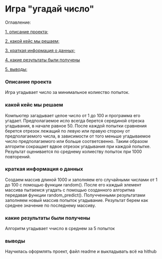 # Игра "угадай число"

Оглавление:

[1. описание проекта;](https://github.com/vassilkova/sf_data_science/blob/master/project0/README.md#Описание-проекта)

[2. какой кейс мы решаем;](https://github.com/vassilkova/sf_data_science/blob/master/project0/README.md#какой-кейс-мы-решаем)

[3. краткая информация о данных;](https://github.com/vassilkova/sf_data_science/blob/master/project0/README.md#краткая-информация-о-данных)

[4. какие результаты были получены](https://github.com/vassilkova/sf_data_science/blob/master/project0/README.md#какие-результаты-были-получены)

[5. выводы;](https://github.com/vassilkova/sf_data_science/blob/master/project0/README.md#выводы)

### Описание проекта
Игра угадывает число за минимальное колиество попыток.

### какой кейс мы решаем
Компьютер загадывает целое число от 1 до 100 и программа его угадает.
Предполагаемое исло всегда берется серединой отрезка угадывания, в начале равное 50. После каждой попытки сравнения берется отрезок лежащий по левую или правую сторону от предполагаемого числа, в зависимости от того меньше угадываемое число предполагаемого или больше соответсвенно. Таким образом алгоритм сокращает вдвое отрезок угадывания при каждой попытке.
Результат оценивается по среднему колиеству попыток при 1000 повторений.

### краткая информация о данных
Создаем массив длиной 1000 и заполняем его случайными числами от 1 до 100 с помощью функции random(). После его каждый элемент массива пытаемся угадать с помощью созданного алгоритма передавая функции random_predict(). Получченными результатами заполняем новый массив попыток угадывание. Результат берем как среднее значение по последнему массиву. 

### какие результаты были получены
Алгоритм угадывает ччисло в среднем за 5 попыток

### выводы
Научилась оформлять проект, файл readme и выкладывать всё на hithub